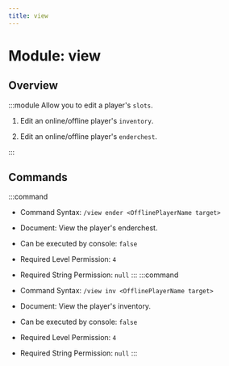 ```yaml
---
title: view
---
```



# Module: view

## Overview
:::module
  Allow you to edit a player's `slots`.
  
  
  
  1. Edit an online/offline player's `inventory`.
  
  2. Edit an online/offline player's `enderchest`.


:::
## Commands
:::command
- Command Syntax: `/view ender <OfflinePlayerName target>`
- Document:   View the player's enderchest.


- Can be executed by console: `false`
- Required Level Permission: `4`
- Required String Permission: `null`
:::
:::command
- Command Syntax: `/view inv <OfflinePlayerName target>`
- Document:   View the player's inventory.


- Can be executed by console: `false`
- Required Level Permission: `4`
- Required String Permission: `null`
:::
